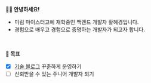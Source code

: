 **👋🏻 안녕하세요!**
- 미림 마이스터고에 재학중인 백엔드 개발자 황혜경입니다.
- 경험으로 배우고 경험으로 증명하는 개발자가 되고자 합니다.

<br>

**🎯 목표**
- [X] [기술 블로그](https://hulrud.tistory.com/) 꾸준하게 운영하기
- [ ] 신뢰받을 수 있는 주니어 개발자 되기 
